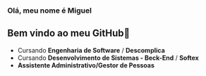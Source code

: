 ### Olá, meu nome é Miguel
## Bem vindo ao meu GitHub👋

- Cursando **Engenharia de Software** / **Descomplica**
- Cursando **Desenvolvimento de Sistemas - Beck-End** / **Softex**
- **Assistente Administrativo/Gestor de Pessoas**

<!--
**MiguelSantana105/MiguelSantana105** is a ✨ _special_ ✨ repository because its `README.md` (this file) appears on your GitHub profile.
 
